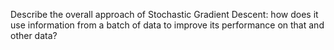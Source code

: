 Describe the overall approach of Stochastic Gradient Descent: how does it use information from a batch of data to improve its performance on that and other data?